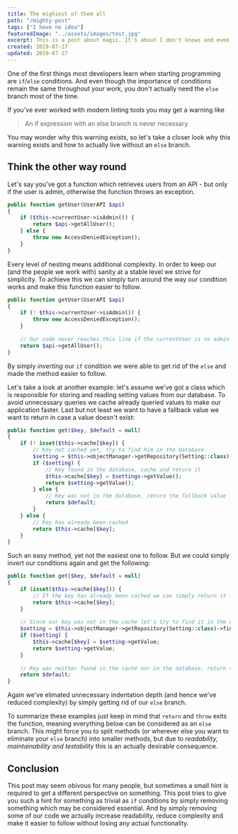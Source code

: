 ```yaml
---
title: The mighiest of them all
path: "/mighty-post"
tags: ["I have no idea"]
featuredImage: "../assets/images/test.jpg"
excerpt: This is a post about magic. It's about I don't knows and even the I have no ideas. It's great, believe me. You know why? Because it is written.
created: 2019-07-27
updated: 2019-07-27
---
```


One of the first things most developers learn when starting programming are `if`/`else` conditions. And even though the importance of conditions remain the same throughout your work, you don't actually need the `else` branch most of the time.

If you've ever worked with modern linting tools you may get a warning like

> An if expression with an else branch is never necessary

You may wonder why this warning exists, so let's take a closer look why this warning exists and how to actually live without an `else` branch.

## Think the other way round

Let's say you've got a function which retrieves users from an API - but only if the user is admin, otherwise the function throws an exception.

```php
public function getUser(UserAPI $api)
{
    if ($this->currentUser->isAdmin()) {
        return $api->getAllUser();
    } else {
        throw new AccessDeniedException();
    }
}
```

Every level of nesting means additional complexity. In order to keep our (and the people we work with) sanity at a stable level we strive for simplicity. To achieve this we can simply turn around the way our condition works and make this function easier to follow.

```php
public function getUser(UserAPI $api)
{
    if (! $this->currentUser->isAdmin()) {
        throw new AccessDeniedException();
    }
    
    // Our code never reaches this line if the currentUser is no admin
    return $api->getAllUser();
}
```

By simply _inverting_ our `if` condition we were able to get rid of the `else` and made the method easier to follow.

Let's take a look at another example: let's assume we've got a class which is responsible for storing and reading setting values from our database. To avoid unnecessary queries we cache already queried values to make our application faster. Last but not least we want to have a fallback value we want to return in case a value doesn't exist:

```php
public function get($key, $default = null)
{
    if (! isset($this->cache[$key]) {
        // Key not cached yet, try to find him in the database
        $setting = $this->objectManager->getRepository(Setting::class)->findBy(['key' => $key]);
        if ($setting) {
            // Key found in the database, cache and return it
            $this->cache[$key] = $settings->getValue();
            return $setting->getValue();
        } else {
            // Key was not in the database, return the fallback value
            return $default;
        }
    } else {
        // Key has already been cached
        return $this->cache[$key];
    }
}
```

Such an easy method, yet not the easiest one to follow. But we could simply invert our conditions again and get the following:

```php
public function get($key, $default = null)
{
    if (isset($this->cache[$key])) {
        // If the key has already been cached we can simply return it from there
        return $this->cache[$key];
    }
    
    // Since our key was not in the cache let's try to find it in the database
    $setting = $this->objectManager->getRepository(Setting::class)->findBy(['key' => $key]);
    if ($setting) {
        $this->cache[$key] = $setting->getValue;
        return $setting->getValue;
    }
    
    // Key was neither found in the cache nor in the database, return the fallback value
    return $default;
}
```

Again we've elimated unnecessary indentation depth (and hence we've reduced complexity) by simply getting rid of our `else` branch.

To summarize these examples just keep in mind that `return` and `throw` exits the function, meaning everything below can be considered as an `else` branch. This might force you to split methods (or wherever else you want to eliminate your `else` branch) into smaller methods, but due to _readability, maintainability and testability_ this is an actually desirable consequence.

## Conclusion

This post may seem obivous for many people, but sometimes a small hint is required to get a different perspective on something. This post tries to give you such a hint for something as trivial as `if` conditions by simply removing something which may be considered essential. And by simply removing some of our code we actually increase readability, reduce complexity and make it easier to follow without losing any actual functionality.
